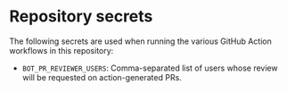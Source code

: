 # Repository secrets

The following secrets are used when running the various GitHub Action workflows in this repository:

- `BOT_PR_REVIEWER_USERS`: Comma-separated list of users whose review will be requested on action-generated PRs.
